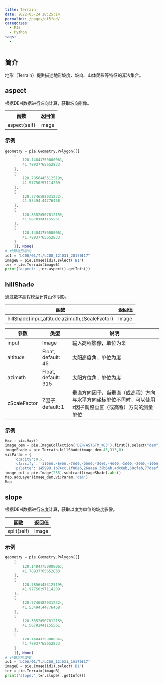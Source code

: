 ```yaml
---
title: Terrain
date: 2022-05-24 18:25:14
permalink: /pages/ef5fed/
categories:
  - PIE
  - Python
tags:
  - 
---
```

## 简介

地形（Terrain）提供描述地形坡度、坡向、山体阴影等特征的算法集合。

## aspect
根据DEM数据进行坡向计算，获取坡向影像。

| 函数         | 返回值 |
| ------------ | ------ |
| aspect(self) | Image  |

### 示例
```python
geometry = pie.Geometry.Polygon([[
    [
        120.14843750000063,
        41.78937765652833
    ],
    [
        120.78564453125199,
        41.97750297114209
    ],
    [
        120.77465820312324,
        41.53494144776468
    ],
    [
        120.33520507812159,
        41.56782841155561
    ],
    [
        120.14843750000063,
        41.78937765652833
    ]
    ]], None)
# 计算地形坡向
id1 = "LC08/01/T1/LC08_121031_20170117"
imageB = pie.Image(id1).select('B1')
ter = pie.Terrain(imageB)
print('aspect:',ter.aspect().getInfo())
```

## hillShade
通过数字高程模型计算山体阴影。

| 函数                                           | 返回值 |
| ---------------------------------------------- | ------ |
| hillShade(input,altitude,azimuth,zScaleFactor) | Image  |

| 参数         | 类型                | 说明                                                         |
| ------------ | ------------------- | ------------------------------------------------------------ |
| input        | Image               | 输入高程影像，单位为米                                       |
| altitude     | Float, default: 45  | 太阳高度角，单位为度                                         |
| azimuth      | Float, default: 315 | 太阳方位角，单位为度                                         |
| zScaleFactor | Z因子, default: 1   | 垂直方向因子，当垂直（或高程）方向与水平方向坐标单位不同时，可以使用z因子调整垂直（或高程）方向的测量单位 |

### 示例
```python
Map = pie.Map()
image_dem = pie.ImageCollection('DEM/ASTGTM_003').first().select("dem")
imageShade = pie.Terrain.hillShade(image_dem,45,315,8)
visParam = {
    'opacity':0.5,
    'classify':'-11000,-8000,-7000,-6000,-5000,-4000,-3000,-2000,-1000,-500,-200,-100,-50,0,50,100,250,500,750,1000,1250,1500,1750,2000,2500,3000,3500,4000,4500,5000,5500,6000,8800',
    'palette':'145999,1b76cc,1f86e6,26aaea,36b6eb,4dc0eb,60cfeb,77daef,b0dfef,d1e5ee,dce6f0,e1e7f2,dee6f1,43c370,44b772,52c88e,' +'6fc993,7ecb97,acd2ad,d4c97a,d0bc59,d3b146,c78f3c,c3812d,c5762b,b95322,ae4621,ba6e78,bc8fa9,c7aac6,dbcdde,fffcff'}
image_out = pie.Image(255).subtract(imageShade).abs()
Map.addLayer(image_dem,visParam,'dem')
Map
```

## slope
根据DEM数据进行坡度计算，获取以度为单位的坡度影像。

| 函数        | 返回值 |
| ----------- | ------ |
| split(self) | Image  |

### 示例
```python
geometry = pie.Geometry.Polygon([[
    [
        120.14843750000063,
        41.78937765652833
    ],
    [
        120.78564453125199,
        41.97750297114209
    ],
    [
        120.77465820312324,
        41.53494144776468
    ],
    [
        120.33520507812159,
        41.56782841155561
    ],
    [
        120.14843750000063,
        41.78937765652833
    ]
    ]], None)
# 计算地形坡度
id1 = "LC08/01/T1/LC08_121031_20170117"
imageB = pie.Image(id1).select('B1')
ter = pie.Terrain(imageB)
print('slope:',ter.slope().getInfo())
```